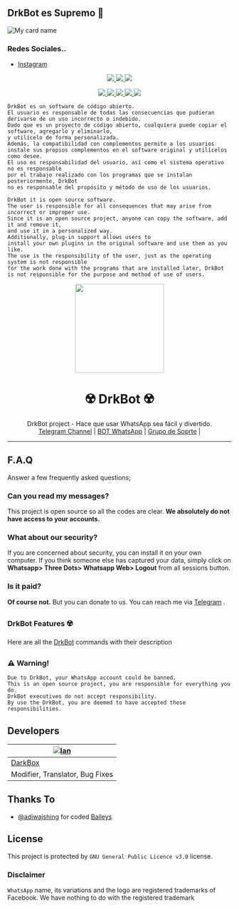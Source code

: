 ## DrkBot es Supremo 💪 
![My card name](https://cardivo.vercel.app/api?name=DrkBot%20-%20By:%20IAN&description=Hola%20a%20todos,%20Bienvenidos%20a%20DrkBot&image=https://raw.githubusercontent.com/DrkBotBase/MyBot_V1/master/media/gif/PicsArt_07-18-06.46.26.jpg?q=tbn:ANd9GcR7aMC3bf4bg4l_nhYS2Un9FXbFYcB4T83Shjk8xSUZDh_D61LFpzbpeqLW&s=10?v=4&backgroundColor=%23ecf0f1&instagram=iand_tv&github=DrkBotBase&)

### Redes Sociales..

- [Instagram](https://www.instagram.com/iand_tv)

<p align="center">
  <a href="https://github.com/DrkBotBase/WhatsAsenaDuplicated/fork">
    <img src="https://img.shields.io/github/forks/DrkBotBase/WhatsAsenaDuplicated?label=Fork&style=social">
  </a>
  <a href="https://github.com/DrkBotBase/stargazers">
    <img src="https://img.shields.io/github/stars/DrkBotBase/WhatsAsenaDuplicated?style=social">
  </a>
  <a href="https://github.com/DrkBotBase/WhatsAsenaDuplicated/commits/master">
    <img src="https://img.shields.io/github/commit-activity/m/DrkBotBase/WhatsAsenaDuplicated?style=social">
  </a>
</p>

<p align="center">
  <a href="httsp://github.com/DrkBotBase/WhatsAsenaDuplicated">
    <img src="https://img.shields.io/github/repo-size/DrkBotBase/WhatsAsenaDuplicated?color=purple&label=Peso%20Repositorio&style=plastic">

  </a>
  <a href="https://github.com/DrkBotBase/WhatsAsenaDuplicated/blob/master/LICENSE">
    <img src="https://img.shields.io/github/license/DrkBotBase/WhatsAsenaDuplicated?color=purple&label=Lisencia&style=plastic">

  </a>
  <a href="https://github.com/DrkBotBase/WhatsAsenaDuplicated">
    <img src="https://img.shields.io/github/languages/top/DrkBotBase/WhatsAsenaDuplicated?color=purple&label=Javascript&style=plastic">

  </a>
  <a href="https://github.com/ianvanh">
    <img src="https://img.shields.io/static/v1?label=Author&message=Ian&color=purple&style=plastic">

  </a>
  <a href="https://t.me/Dark1522">
    <img src="https://img.shields.io/badge/Telegram-DarkBox-purple&style=plastic">

  </a>
</p>

```
DrkBot es un software de código abierto.
El usuario es responsable de todas las consecuencias que pudieran derivarse de un uso incorrecto o indebido.
Dado que es un proyecto de código abierto, cualquiera puede copiar el software, agregarlo y eliminarlo,
y utilícelo de forma personalizada.
Además, la compatibilidad con complementos permite a los usuarios
instale sus propios complementos en el software original y utilícelos como desee.
El uso es responsabilidad del usuario, así como el sistema operativo no es responsable
por el trabajo realizado con los programas que se instalan posteriormente, DrkBot
no es responsable del propósito y método de uso de los usuarios.

DrkBot it is open source software.
The user is responsible for all consequences that may arise from incorrect or improper use.
Since it is an open source project, anyone can copy the software, add it and remove it,
and use it in a personalized way.
Additionally, plug-in support allows users to
install your own plugins in the original software and use them as you like.
The use is the responsibility of the user, just as the operating system is not responsible
for the work done with the programs that are installed later, DrkBot
is not responsible for the purpose and method of use of users.
```

<div align="center">
  <img src="https://raw.githubusercontent.com/DrkBotBase/WhatsAsenaDuplicated/master/media/gif/PicsArt_07-18-06.46.26.jpg" width="200" height="200">
  <h1>☢️ DrkBot ☢️</h1>
</div>
<p align="center">
    DrkBot project - Hace que usar WhatsApp sea fácil y divertido.
    <br>
        <a href="https://t.me/Dark1522">Telegram Channel</a> |
        <a href="http://wa.me/573046793853?text=!alive">BOT WhatsApp</a> |
        <a href="https://chat.whatsapp.com/IeRNuoNY1IQJS8JE02duW8">Grupo de Soprte</a> |
    <br>
</p>

----

## F.A.Q
Answer a few frequently asked questions;
### Can you read my messages?
This project is open source so all the codes are clear. **We absolutely do not have access to your accounts.**

### What about our security?
If you are concerned about security, you can install it on your own computer. If you think someone else has captured your data, simply click on **Whatsapp> Three Dots> Whatsapp Web> Logout** from all sessions button.

### Is it paid?
**Of course not.** But you can donate to us. You can reach me via [Telegram](https://t.me/Dark1522) .


##

### DrkBot Features ☢️

Here are all the [DrkBot](https://gist.github.com/phaticusthiccy/8dfa827a71647e5f659680d75543a748) commands with their description

##

### ⚠️ Warning! 
```
Due to DrkBot, your WhatsApp account could be banned.
This is an open source project, you are responsible for everything you do. 
DrkBot executives do not accept responsibility.
By use the DrkBot, you are deemed to have accepted these responsibilities.
```

## Developers

[![Ian](https://github.com/ianvanh.png?size=150)](#) |
----|
[DarkBox](https://t.me/Dark1522) |
Modifier, Translator, Bug Fixes |

## Thanks To
- [@adiwajshing](https://github.com/adiwajshing) for coded [Baileys](https://github.com/adiwajshing/Baileys)

## License
This project is protected by `GNU General Public Licence v3.0` license.

### Disclaimer
`WhatsApp` name, its variations and the logo are registered trademarks of Facebook. We have nothing to do with the registered trademark

